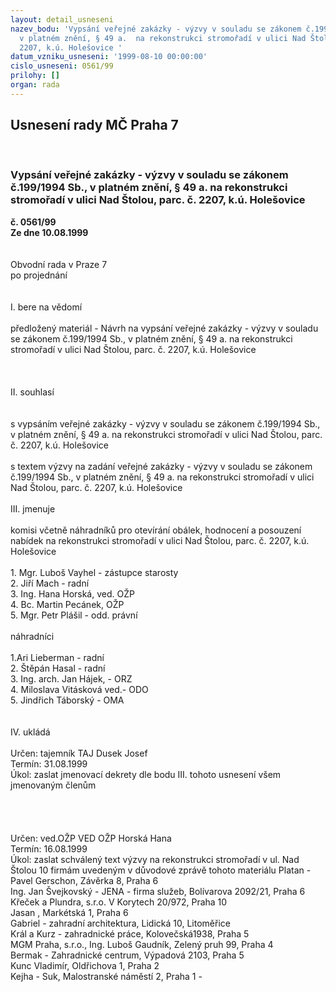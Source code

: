 ```yaml
---
layout: detail_usneseni
nazev_bodu: 'Vypsání veřejné zakázky - výzvy v souladu se zákonem č.199/1994 Sb.,
  v platném znění, § 49 a.  na rekonstrukci stromořadí v ulici Nad Štolou, parc. č.
  2207, k.ú. Holešovice '
datum_vzniku_usneseni: '1999-08-10 00:00:00'
cislo_usneseni: 0561/99
prilohy: []
organ: rada
---
```

<div id="ucUsn_pList" class="usn">
	<span><h2>Usnesení rady MČ Praha 7 </h2>
<br></span><div class="standBody">
<span><h3>Vypsání veřejné zakázky - výzvy v souladu se zákonem č.199/1994 Sb., v platném znění, § 49 a.  na rekonstrukci stromořadí v ulici Nad Štolou, parc. č. 2207, k.ú. Holešovice </h3></span><div class="center">
		<strong>č. 0561/99</strong><br>
	</div>
<div class="center">
		<strong>Ze dne 10.08.1999</strong><br><br>
	</div>
<br>Obvodní rada v Praze 7<br>po projednání<br><br><br>I.	bere na vědomí<br><br> předložený materiál - Návrh na vypsání veřejné zakázky - výzvy v souladu se zákonem č.199/1994 Sb., v platném znění, § 49 a.  na rekonstrukci stromořadí v ulici Nad Štolou, parc. č. 2207, k.ú. Holešovice<br><br><br><br>II.	souhlasí    <br><br><br>s vypsáním veřejné zakázky - výzvy v souladu se zákonem č.199/1994 Sb., v platném znění, § 49 a.  na rekonstrukci stromořadí v ulici Nad Štolou, parc. č. 2207, k.ú. Holešovice<br><br>s textem výzvy na zadání veřejné zakázky - výzvy v souladu se zákonem č.199/1994 Sb., v platném znění, § 49 a.  na rekonstrukci stromořadí v ulici Nad Štolou, parc. č. 2207, k.ú. Holešovice<br><br>III.	jmenuje<br><br>komisi včetně náhradníků pro otevírání obálek, hodnocení a posouzení nabídek na rekonstrukci stromořadí v ulici Nad Štolou, parc. č. 2207, k.ú. Holešovice<br><br>1. Mgr. Luboš Vayhel - zástupce starosty<br>2. Jiří Mach - radní<br>3. Ing. Hana Horská, ved. OŽP<br>4. Bc. Martin Pecánek, OŽP<br>5. Mgr. Petr Plášil - odd. právní<br><br>náhradníci<br><br>1.Ari Lieberman - radní<br>2. Štěpán Hasal - radní<br>3. Ing. arch. Jan Hájek, - ORZ<br>4. Miloslava Vitásková ved.- ODO<br>5. Jindřich Táborský - OMA<br><br><br>IV.	ukládá <br><br> Určen:	tajemník	TAJ Dusek Josef<br>Termín: 31.08.1999<br>Úkol:	zaslat jmenovací dekrety dle bodu III. tohoto usnesení všem jmenovaným členům<br> <br> <br><br><br> Určen:	ved.OŽP	VED OŽP Horská Hana<br>Termín: 16.08.1999<br>Úkol:	zaslat schválený text výzvy na rekonstrukci stromořadí v ul. Nad Štolou 10 firmám uvedeným v důvodové zprávě tohoto materiálu                                                               Platan - Pavel Gerschon, Závěrka 8, Praha 6<br>                  Ing. Jan Švejkovský - JENA - firma služeb, Bolívarova 2092/21, Praha 6<br>                  Křeček a Plundra, s.r.o. V Korytech 20/972, Praha 10<br>                  Jasan , Markétská 1, Praha 6<br>                  Gabriel - zahradní architektura, Lidická 10, Litoměřice<br>                  Král a Kurz - zahradnické práce, Kolovečská1938, Praha 5<br>                  MGM Praha, s.r.o., Ing. Luboš Gaudník, Zelený pruh 99, Praha 4<br>                  Bermak - Zahradnické centrum,  Výpadová 2103, Praha 5   <br>                  Kunc Vladimír, Oldřichova 1, Praha 2<br>                  Kejha - Suk, Malostranské náměstí 2, Praha 1 -                                                                                                                                        <br>
</div>
</div>
